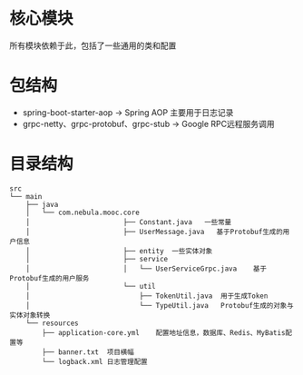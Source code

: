 # 核心模块

所有模块依赖于此，包括了一些通用的类和配置

# 包结构

- spring-boot-starter-aop -> Spring AOP 主要用于日志记录
- grpc-netty、grpc-protobuf、grpc-stub -> Google RPC远程服务调用

# 目录结构
```
src
└── main
    ├── java
    │   └── com.nebula.mooc.core
    │                       ├── Constant.java   一些常量
    │                       ├── UserMessage.java   基于Protobuf生成的用户信息
    │                       ├── entity  一些实体对象
    │                       ├── service
    │                       │   └── UserServiceGrpc.java    基于Protobuf生成的用户服务
    │                       └── util
    │                           ├── TokenUtil.java  用于生成Token
    │                           └── TypeUtil.java   Protobuf生成的对象与实体对象转换
    └── resources
        ├── application-core.yml    配置地址信息，数据库、Redis、MyBatis配置等
        ├── banner.txt  项目横幅
        └── logback.xml 日志管理配置
```
